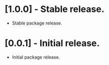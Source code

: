 # [1.0.0] - Stable release.

* Stable package release.

# [0.0.1] - Initial release.

* Initial package release.
